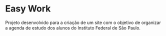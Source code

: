 # Easy Work
Projeto desenvolvido para a criação de um site com o objetivo de organizar a agenda de estudo dos alunos do Instituto Federal de São Paulo.
